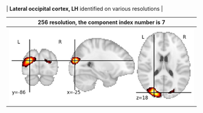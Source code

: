 


| **Lateral occipital cortex, LH** identified on various resolutions |

| 256 resolution, the component index number is 7|  
|:---:|  
| ![Component 256](../256/final/7.jpg "From component 256: Lateral occipital cortex, LH") |